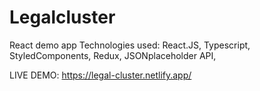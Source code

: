# Legalcluster
React demo app
Technologies used:
React.JS,
Typescript,
StyledComponents,
Redux,
JSONplaceholder API,

LIVE DEMO: https://legal-cluster.netlify.app/
